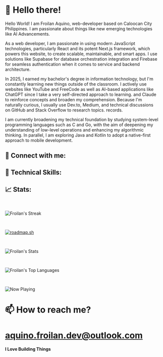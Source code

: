 # **👋 Hello there!**

Hello World! I am Froilan Aquino, web-developer based on Caloocan City Philippines. I am passionate about things like new emerging technologies like AI Advancements.

As a web developer, I am passionate in using modern JavaScript technologies, particularly React and its potent Next.js framework, which powers this website, to create scalable, maintainable, and smart apps.  I use solutions like Supabase for database orchestration integration and Firebase for seamless authentication when it comes to service and backend architecture.

In 2025, I earned my bachelor's degree in information technology, but I'm constantly learning new things outside of the classroom.  I actively use websites like YouTube and FreeCode as well as AI-based applications like ChatGPT since I take a very self-directed approach to learning.  and Claude to reinforce concepts and broaden my comprehension.  Because I'm naturally curious, I usually use Dev.to, Medium, and technical discussions on GitHub and Stack Overflow to research topics.  records.

I am currently broadening my technical foundation by studying system-level programming languages such as C and Go, with the aim of deepening my understanding of low-level operations and enhancing my algorithmic thinking. In parallel, I am exploring Java and Kotlin to adopt a native-first approach to mobile development.

## **🤝 Connect with me:**

## **💼 Technical Skills:**

## **📈 Stats:**
<br>

![Froilan's Streak](https://github-readme-streak-stats.herokuapp.com/?user=aquinofroilan&theme=vue-dark&hide_border=true)

<br>

[![roadmap.sh](https://roadmap.sh/card/wide/667cd2ae2028c2d81892c220?variant=light&roadmaps=frontend)](https://roadmap.sh)

<br>

![Froilan's Stats](https://github-readme-stats.vercel.app/api?username=aquinofroilan&theme=vue-dark&show_icons=true&hide_border=true&count_private=true)

<br>

![Froilan's Top Languages](https://github-readme-stats.vercel.app/api/top-langs/?username=aquinofroilan&theme=vue-dark&show_icons=true&hide_border=true&layout=compact)

<br>

![Now Playing](https://spotify-recently-played-readme.vercel.app/api?user=31zu3iynpunc24u2ai2zglqnee4i)

# 📫 How to reach me?

# aquino.froilan.dev@outlook.com

**I Love Building Things**
